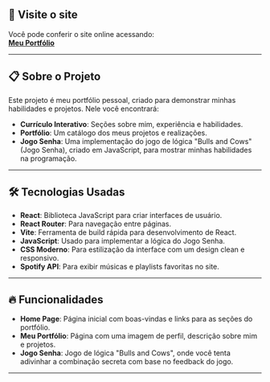 ## 🚀 Visite o site

Você pode conferir o site online acessando:  
[**Meu Portfólio**](https://meu-portfolio-site.vercel.app)

---

## 📋 Sobre o Projeto

Este projeto é meu portfólio pessoal, criado para demonstrar minhas habilidades e projetos. Nele você encontrará:

- **Currículo Interativo**: Seções sobre mim, experiência e habilidades.
- **Portfólio**: Um catálogo dos meus projetos e realizações.
- **Jogo Senha**: Uma implementação do jogo de lógica "Bulls and Cows" (Jogo Senha), criado em JavaScript, para mostrar minhas habilidades na programação.

---

## 🛠️ Tecnologias Usadas

- **React**: Biblioteca JavaScript para criar interfaces de usuário.
- **React Router**: Para navegação entre páginas.
- **Vite**: Ferramenta de build rápida para desenvolvimento de React.
- **JavaScript**: Usado para implementar a lógica do Jogo Senha.
- **CSS Moderno**: Para estilização da interface com um design clean e responsivo.
- **Spotify API**: Para exibir músicas e playlists favoritas no site.

---

## 🔥 Funcionalidades

- **Home Page**: Página inicial com boas-vindas e links para as seções do portfólio.
- **Meu Portfólio**: Página com uma imagem de perfil, descrição sobre mim e projetos.
- **Jogo Senha**: Jogo de lógica "Bulls and Cows", onde você tenta adivinhar a combinação secreta com base no feedback do jogo.

---




